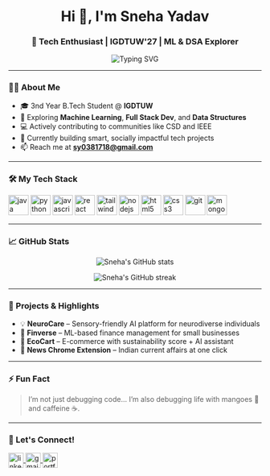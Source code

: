 <h1 align="center">Hi 👋, I'm Sneha Yadav</h1>
<h3 align="center">🚀 Tech Enthusiast | IGDTUW'27 | ML & DSA Explorer</h3>

<p align="center">
  <img src="https://readme-typing-svg.demolab.com?font=Fira+Code&weight=600&size=24&pause=1000&color=F75C7E&center=true&vCenter=true&repeat=false&width=500&lines=Passionate+about+AI+%7C+Web+Dev+%7C+DSA;Lifelong+Learner+%7C+Hackathon+Lover+%F0%9F%A4%96;Collaboration+%26+Impact-driven+projects+%F0%9F%92%BB" alt="Typing SVG" />
</p>




---

### 👩‍💻 About Me

- 🎓 3nd Year B.Tech Student @ **IGDTUW**
- 🧠 Exploring **Machine Learning**, **Full Stack Dev**, and **Data Structures**
- 💻 Actively contributing to communities like CSD and IEEE
- 🌱 Currently building smart, socially impactful tech projects
- 📫 Reach me at **sy0381718@gmail.com**

---

### 🛠️ My Tech Stack

<p align="left">
  <img src="https://cdn.jsdelivr.net/gh/devicons/devicon/icons/java/java-original.svg" alt="java" width="40" height="40"/>
  <img src="https://cdn.jsdelivr.net/gh/devicons/devicon/icons/python/python-original.svg" alt="python" width="40" height="40"/>
  <img src="https://cdn.jsdelivr.net/gh/devicons/devicon/icons/javascript/javascript-original.svg" alt="javascript" width="40" height="40"/>
  <img src="https://cdn.jsdelivr.net/gh/devicons/devicon/icons/react/react-original.svg" alt="react" width="40" height="40"/>
  <img src="https://cdn.jsdelivr.net/gh/devicons/devicon/icons/tailwindcss/tailwindcss-plain.svg" alt="tailwindcss" width="40" height="40"/>
  <img src="https://cdn.jsdelivr.net/gh/devicons/devicon/icons/nodejs/nodejs-original.svg" alt="nodejs" width="40" height="40"/>
  <img src="https://cdn.jsdelivr.net/gh/devicons/devicon/icons/html5/html5-original.svg" alt="html5" width="40" height="40"/>
  <img src="https://cdn.jsdelivr.net/gh/devicons/devicon/icons/css3/css3-original.svg" alt="css3" width="40" height="40"/>
  <img src="https://cdn.jsdelivr.net/gh/devicons/devicon/icons/git/git-original.svg" alt="git" width="40" height="40"/>
  <img src="https://cdn.jsdelivr.net/gh/devicons/devicon/icons/mongodb/mongodb-original.svg" alt="mongodb" width="40" height="40"/>
</p>

---

### 📈 GitHub Stats

<p align="center">
  <img src="https://github-readme-stats.vercel.app/api?username=snehayadav&show_icons=true&theme=tokyonight&hide_border=false&count_private=true" alt="Sneha's GitHub stats" />
</p>

<p align="center">
  <img src="https://github-readme-streak-stats.herokuapp.com/?user=snehayadav&theme=tokyonight&hide_border=false" alt="Sneha's GitHub streak" />
</p>

---

### 📌 Projects & Highlights

- 💡 **NeuroCare** – Sensory-friendly AI platform for neurodiverse individuals
- 💸 **Finverse** – ML-based finance management for small businesses
- 🌿 **EcoCart** – E-commerce with sustainability score + AI assistant
- 📰 **News Chrome Extension** – Indian current affairs at one click

---

### ⚡ Fun Fact

> I’m not just debugging code... I’m also debugging life with mangoes 🥭 and caffeine ☕.

---

### 🔗 Let's Connect!

<p align="left">
  <a href="https://www.linkedin.com/in/sneha-yadav-11a454283/" target="_blank">
    <img align="center" src="https://cdn.jsdelivr.net/gh/devicons/devicon/icons/linkedin/linkedin-original.svg" alt="linkedin" width="30" />
  </a>
  <a href="mailto:sy0381718@gmail.com" target="_blank">
    <img align="center" src="https://img.icons8.com/fluency/48/gmail-new.png" alt="gmail" width="30"/>
  </a>
  <a href="https://snehareactportfolio.vercel.app/" target="_blank">
    <img align="center" src="https://img.icons8.com/color/48/domain.png" alt="portfolio" width="30"/>
  </a>
</p>
